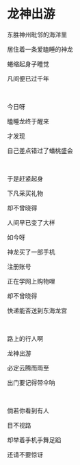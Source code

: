 # 龙神出游


东胜神州毗邻的海洋里

居住着一条爱瞌睡的神龙

蜷缩起身子睡觉

凡间便已过千年

<br/>

今日呀

瞌睡龙终于醒来

才发现

自己差点错过了蟠桃盛会

<br/>

于是赶紧起身

下凡采买礼物

却不曾晓得

人间早已变了大样

如今呀

神龙买了一部手机

注册账号

正在学网上购物哩

却不曾晓得

快递能否送到东海龙宫

<br/>

路上的行人啊

龙神出游 

必定云腾而雨至

出门要记得带伞呐

<br/>

倘若你看到有人

目不视路

却举着手机手舞足蹈

还请不要惊讶